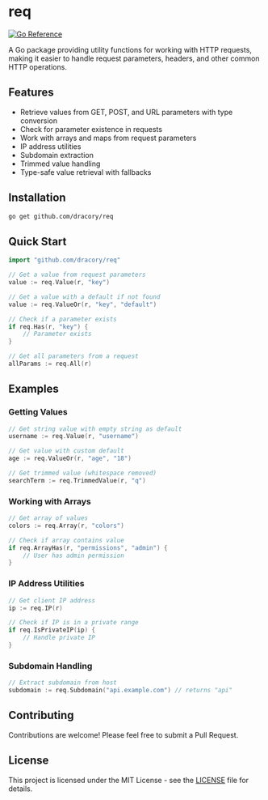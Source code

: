 # req

[![Go Reference](https://pkg.go.dev/badge/github.com/dracory/req.svg)](https://pkg.go.dev/github.com/dracory/req)

A Go package providing utility functions for working with HTTP requests, making it easier to handle request parameters, headers, and other common HTTP operations.

## Features

- Retrieve values from GET, POST, and URL parameters with type conversion
- Check for parameter existence in requests
- Work with arrays and maps from request parameters
- IP address utilities
- Subdomain extraction
- Trimmed value handling
- Type-safe value retrieval with fallbacks

## Installation

```bash
go get github.com/dracory/req
```

## Quick Start

```go
import "github.com/dracory/req"

// Get a value from request parameters
value := req.Value(r, "key")

// Get a value with a default if not found
value := req.ValueOr(r, "key", "default")

// Check if a parameter exists
if req.Has(r, "key") {
    // Parameter exists
}

// Get all parameters from a request
allParams := req.All(r)
```

## Examples

### Getting Values

```go
// Get string value with empty string as default
username := req.Value(r, "username")

// Get value with custom default
age := req.ValueOr(r, "age", "18")

// Get trimmed value (whitespace removed)
searchTerm := req.TrimmedValue(r, "q")
```

### Working with Arrays

```go
// Get array of values
colors := req.Array(r, "colors")

// Check if array contains value
if req.ArrayHas(r, "permissions", "admin") {
    // User has admin permission
}
```

### IP Address Utilities

```go
// Get client IP address
ip := req.IP(r)

// Check if IP is in a private range
if req.IsPrivateIP(ip) {
    // Handle private IP
}
```

### Subdomain Handling

```go
// Extract subdomain from host
subdomain := req.Subdomain("api.example.com") // returns "api"
```

## Contributing

Contributions are welcome! Please feel free to submit a Pull Request.

## License

This project is licensed under the MIT License - see the [LICENSE](LICENSE) file for details.